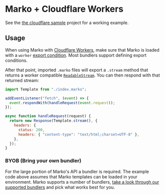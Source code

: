 # Marko + Cloudflare Workers

See the [the cloudflare sample](https://github.com/marko-js/examples/tree/master/examples/vite-cloudflare)
project for a working example.

## Usage

When using Marko with [Cloudflare Workers](https://workers.cloudflare.com/), make sure that Marko is loaded with a `worker` [export condition](https://nodejs.org/api/packages.html#conditional-exports). Most bundlers support defining export conditions.

After that point, imported `.marko` files will export a `.stream` method that returns a worker compatible [`ReadableStream`](https://developer.mozilla.org/en-US/docs/Web/API/ReadableStream). You can then respond with that returned stream:

```js
import Template from "./index.marko";

addEventListener("fetch", (event) => {
  event.respondWith(handleRequest(event.request));
});

async function handleRequest(request) {
  return new Response(Template.stream(), {
    headers: {
      status: 200,
      headers: { "content-type": "text/html;charset=UTF-8" },
    },
  });
}
```

### BYOB (Bring your own bundler)

For the large portion of Marko's API a bundler is required. The example code above assumes that Marko templates can be loaded in your environment.
Marko supports a number of bundlers, [take a look through our supported bundlers](https://markojs.com/docs/bundler-integrations-overview/) and pick what works best for you.
